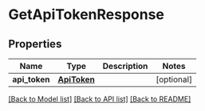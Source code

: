 # GetApiTokenResponse

## Properties
Name | Type | Description | Notes
------------ | ------------- | ------------- | -------------
**api_token** | [**ApiToken**](ApiToken.md) |  | [optional] 

[[Back to Model list]](../README.md#documentation-for-models) [[Back to API list]](../README.md#documentation-for-api-endpoints) [[Back to README]](../README.md)



